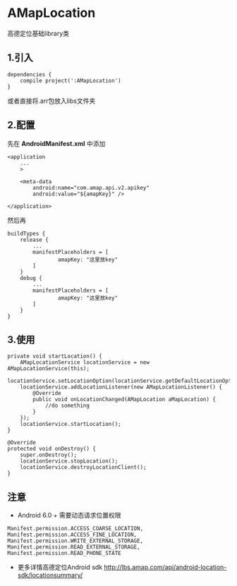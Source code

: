 # AMapLocation
高德定位基础library类
## 1.引入  

```
dependencies {
    compile project(':AMapLocation')
}
```
或者直接将.arr包放入libs文件夹  
## 2.配置
先在 **AndroidManifest.xml** 中添加
```
<application
    ...
    >
    
    <meta-data
        android:name="com.amap.api.v2.apikey"
        android:value="${amapKey}" />

</application>
```
然后再
```
buildTypes {
    release {
        ...
        manifestPlaceholders = [
                amapKey: "这里放key"
        ]
    }
    debug {
        ...
        manifestPlaceholders = [
                amapKey: "这里放key"
        ]
    }
}
```
## 3.使用

```
private void startLocation() {
    AMapLocationService locationService = new AMapLocationService(this);
    locationService.setLocationOption(locationService.getDefaultLocationOption());
    locationService.addLocationListener(new AMapLocationListener() {
        @Override
        public void onLocationChanged(AMapLocation aMapLocation) {
            //do something
        }
    });
    locationService.startLocation();
}

@Override
protected void onDestroy() {
    super.onDestroy();
    locationService.stopLocation();  
    locationService.destroyLocationClient();
}
```  
## 注意
- Android 6.0 + 需要动态请求位置权限  

```
Manifest.permission.ACCESS_COARSE_LOCATION,
Manifest.permission.ACCESS_FINE_LOCATION,
Manifest.permission.WRITE_EXTERNAL_STORAGE,
Manifest.permission.READ_EXTERNAL_STORAGE,
Manifest.permission.READ_PHONE_STATE
```

- 更多详情高德定位Android sdk http://lbs.amap.com/api/android-location-sdk/locationsummary/
